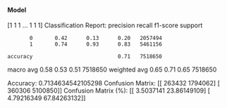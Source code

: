 #### Model
[1 1 1 ... 1 1 1]
Classification Report:
              precision    recall  f1-score   support

           0       0.42      0.13      0.20   2057494
           1       0.74      0.93      0.83   5461156

    accuracy                           0.71   7518650
   macro avg       0.58      0.53      0.51   7518650
weighted avg       0.65      0.71      0.65   7518650

Accuracy: 0.7134634542105298
Confusion Matrix:
[[ 263432 1794062]
 [ 360306 5100850]]
Confusion Matrix (%):
[[ 3.5037141  23.86149109]
 [ 4.79216349 67.84263132]]
